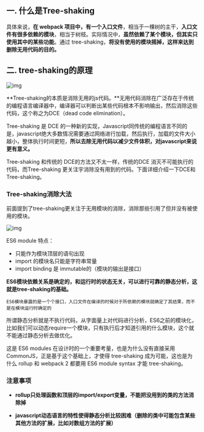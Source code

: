 ## 一. 什么是Tree-shaking

具体来说，**在 webpack 项目中，有一个入口文件**，相当于一棵树的主干，**入口文件有很多依赖的模块**，相当于树枝。实际情况中，**虽然依赖了某个模块，但其实只使用其中的某些功能**。通过 tree-shaking，**将没有使用的模块摇掉，这样来达到删除无用代码的目的。**

## 二. tree-shaking的原理

![img](https://user-gold-cdn.xitu.io/2018/1/4/160bfd6b8cae9900?imageView2/0/w/1280/h/960/format/webp/ignore-error/1)

**Tree-shaking的本质是消除无用的js代码。**无用代码消除在广泛存在于传统的编程语言编译器中，编译器可以判断出某些代码根本不影响输出，然后消除这些代码，这个称之为DCE（dead code elimination）。

Tree-shaking 是 DCE 的一种新的实现，Javascript同传统的编程语言不同的是，javascript绝大多数情况需要通过网络进行加载，然后执行，加载的文件大小越小，整体执行时间更短，**所以去除无用代码以减少文件体积，对javascript来说更有意义。**

Tree-shaking 和传统的 DCE的方法又不太一样，传统的DCE 消灭不可能执行的代码，而Tree-shaking 更关注宇消除没有用到的代码。下面详细介绍一下DCE和Tree-shaking。

### **Tree-shaking消除大法**

前面提到了tree-shaking更关注于无用模块的消除，消除那些引用了但并没有被使用的模块。

![img](https://user-gold-cdn.xitu.io/2018/1/4/160bfd6bb8832182?imageView2/0/w/1280/h/960/format/webp/ignore-error/1)

ES6 module 特点：

- 只能作为模块顶层的语句出现
- import 的模块名只能是字符串常量
- import binding 是 immutable的（模块的输出是接口）

**ES6模块依赖关系是确定的，和运行时的状态无关，可以进行可靠的静态分析，这就是tree-shaking的基础。**

```
ES6模块暴露的是一个个接口，入口文件在编译的时候对于所依赖的模块就确定了其结果，而不是在模块运行时确定的
```

所谓静态分析就是不执行代码，从字面量上对代码进行分析，ES6之前的模块化，比如我们可以动态require一个模块，只有执行后才知道引用的什么模块，这个就不能通过静态分析去做优化。

这是 ES6 modules 在设计时的一个重要考量，也是为什么没有直接采用 CommonJS，正是基于这个基础上，才使得 tree-shaking 成为可能，这也是为什么 rollup 和 webpack 2 都要用 ES6 module syntax 才能 tree-shaking。

### 注意事项

* **rollup只处理函数和顶层的import/export变量，不能把没用到的类的方法消除掉**

* **javascript动态语言的特性使得静态分析比较困难（删除的类中可能包含某些其他方法的扩展，比如对数组方法的扩展）**




